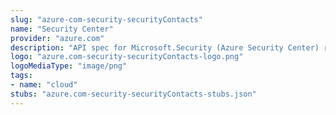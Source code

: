 ```yaml
---
slug: "azure-com-security-securityContacts"
name: "Security Center"
provider: "azure.com"
description: "API spec for Microsoft.Security (Azure Security Center) resource provider"
logo: "azure.com-security-securityContacts-logo.png"
logoMediaType: "image/png"
tags:
- name: "cloud"
stubs: "azure.com-security-securityContacts-stubs.json"
---
```

